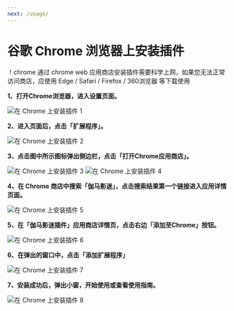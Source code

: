 ```yaml
---
next: /usage/
---
```


# 谷歌 Chrome 浏览器上安装插件
！chrome 通过 chrome web 应用商店安装插件需要科学上网，如果您无法正常访问商店，应使用 Edge / Safari / Firefox / 360浏览器 等下载使用

**1、打开Chrome浏览器，进入设置页面。**

![在 Chrome 上安装插件 1](/assets/install.chrome.1.png)

**2、进入页面后，点击「扩展程序」。**

![在 Chrome 上安装插件 2](/assets/install.chrome.2.png)

**3、点击图中所示图标弹出侧边栏，点击「打开Chrome应用商店」。**

![在 Chrome 上安装插件 3](/assets/install.chrome.3.png)
![在 Chrome 上安装插件 4](/assets/install.chrome.4.png)

**4、在 Chrome 商店中搜索「伽马影迷」，点击搜索结果第一个链接进入应用详情页面。**

![在 Chrome 上安装插件 5](/assets/install.chrome.5.png)

**5、在「伽马影迷插件」应用商店详情页，点击右边「添加至Chrome」按钮。**

![在 Chrome 上安装插件 6](/assets/install.chrome.6.png)

**6、在弹出的窗口中，点击「添加扩展程序」**

![在 Chrome 上安装插件 7](/assets/install.chrome.7.png)

**7、安装成功后，弹出小窗，开始使用或查看使用指南。**

![在 Chrome 上安装插件 8](/assets/install.chrome.8.png)

